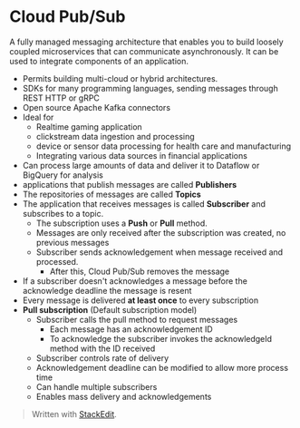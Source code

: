 # Cloud Pub/Sub

A fully managed messaging architecture that enables you to build loosely coupled microservices that can communicate asynchronously. It can be used to integrate components of an application.

- Permits building multi-cloud or hybrid architectures.
- SDKs for many programming languages, sending messages through REST HTTP or gRPC 
- Open source Apache Kafka connectors
- Ideal for
	- Realtime gaming application
	- clickstream data ingestion and processing 
	- device or sensor data processing for health care and manufacturing
	- Integrating various data sources in financial applications
-  Can process large amounts of data and deliver it to Dataflow or BigQuery for analysis
- applications that publish messages are called **Publishers**
-  The repositories of messages are called **Topics**
- The application that receives messages is called **Subscriber** and subscribes to a topic. 
	- The subscription uses a **Push** or **Pull** method.
	- Messages are only received after the subscription was created, no previous messages
	- Subscriber sends acknowledgement when message received and processed.
		- After this, Cloud Pub/Sub removes the message
- If a subscriber doesn't acknowledges a message before the acknowledge deadline the message is resent
- Every message is delivered **at least once** to every subscription
- **Pull subscription** (Default subscription model)
	- Subscriber calls the pull method to request messages
		- Each message has an acknowledgement ID
		- To acknowledge the subscriber invokes the acknowledgeId method with the ID received
	- Subscriber controls rate of delivery
	- Acknowledgement deadline can be modified to allow more process time
	- Can handle multiple subscribers
	- Enables mass delivery and acknowledgements

> Written with [StackEdit](https://stackedit.io/).
<!--stackedit_data:
eyJoaXN0b3J5IjpbLTE0NjM5MTA0MzQsMTc3Mzc2ODc1NV19
-->
